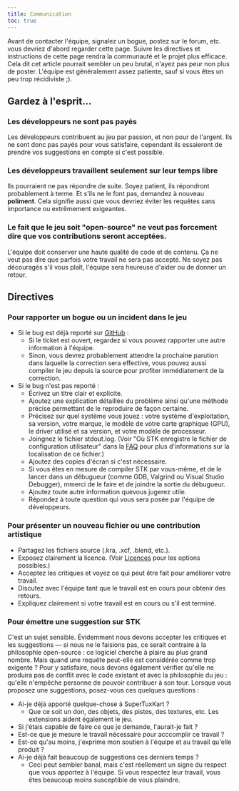 ```yaml
---
title: Communication
toc: true
---
```

Avant de contacter l'équipe, signalez un bogue, postez sur le forum, etc. vous devriez d'abord regarder cette page. Suivre les directives et instructions de cette page rendra la communauté et le projet plus efficace. Cela dit cet article pourrait sembler un peu brutal, n'ayez pas peur non plus de poster. L'équipe est généralement assez patiente, sauf si vous êtes un peu trop récidiviste ;).

## Gardez à l'esprit...

### Les développeurs ne sont pas payés

Les développeurs contribuent au jeu par passion, et non pour de l'argent. Ils ne sont donc pas payés pour vous satisfaire, cependant ils essaieront de prendre vos suggestions en compte si c'est possible.

### Les développeurs travaillent seulement sur leur temps libre
Ils pourraient ne pas répondre de suite. Soyez patient, ils répondront probablement à terme. Et s'ils ne le font pas, demandez à nouveau **poliment**. Cela signifie aussi que vous devriez éviter les requêtes sans importance ou extrêmement exigeantes.

### Le fait que le jeu soit "open-source" ne veut pas forcement dire que vos contributions seront acceptées.
L'équipe doit conserver une haute qualité de code et de contenu. Ça ne veut pas dire que parfois votre travail ne sera pas accepté. Ne soyez pas découragés s'il vous plaît, l'équipe sera heureuse d'aider ou de donner un retour.

## Directives

### Pour rapporter un bogue ou un incident dans le jeu

* Si le bug est déjà reporté sur [GitHub](https://github.com/supertuxkart/stk-code/issues?q=is%3Aissue) :
  * Si le ticket est ouvert, regardez si vous pouvez rapporter une autre information à l'équipe.
  * Sinon, vous devrez probablement attendre la prochaine parution dans laquelle la correction sera effective, vous pouvez aussi compiler le jeu depuis la source pour profiter immédiatement de la correction.
* Si le bug n'est pas reporté :
  * Écrivez un titre clair et explicite.
  * Ajoutez une explication détaillée du problème ainsi qu'une méthode précise permettant de le reproduire de façon certaine.
  * Précisez sur quel système vous jouez : votre système d'exploitation, sa version, votre marque, le modèle de votre carte graphique (GPU), le driver utilisé et sa version, et votre modèle de processeur.
  * Joingnez le fichier stdout.log. (Voir "Où STK enregistre le fichier de configuration utilisateur" dans la [FAQ](FAQ) pour plus d'informations sur la localisation de ce fichier.)
  * Ajoutez des copies d'écran si c'est nécessaire.
  * Si vous êtes en mesure de compiler STK par vous-même, et de le lancer dans un débugueur (comme GDB, Valgrind ou Visual Studio Debugger), mmerci de le faire et de joindre la sortie du débugueur.
  * Ajoutez toute autre information quevous jugerez utile.
  * Répondez à toute question qui vous sera posée par l'équipe de développeurs.

### Pour présenter un nouveau fichier ou une contribution artistique

* Partagez les fichiers source (.kra, .xcf, .blend, etc.).
* Exposez clairement la licence. (Voir [Licences](Licensing) pour les options possibles.)
* Acceptez les critiques et voyez ce qui peut être fait pour améliorer votre travail.
* Discutez avec l'équipe tant que le travail est en cours pour obtenir des retours.
* Expliquez clairement si votre travail est en cours ou s'il est terminé.

### Pour émettre une suggestion sur STK

C'est un sujet sensible. Évidemment nous devons accepter les critiques et les suggestions — si nous ne le faisions pas, ce serait contraire à la philosophie open-source : ce logiciel cherche à plaire au plus grand nombre. Mais quand une requête peut-elle est considérée comme trop exigente ? Pour y satisfaire, nous devons également vérifier qu'elle ne produira pas de conflit avec le code existant et avec la philosophie du jeu : qu'elle n'empêche personne de pouvoir contribuer à son tour. Lorsque vous proposez une suggestions, posez-vous ces quelques questions :

* Ai-je déjà apporté quelque-chose à SuperTuxKart ?
  * Que ce soit un don, des objets, des pistes, des textures, etc. Les extensions aident également le jeu.
* Si j'étais capable de faire ce que je demande, l'aurait-je fait ?
* Est-ce que je mesure le travail nécessaire pour acccomplir ce travail ?
* Est-ce qu'au moins, j'exprime mon soutien à l'équipe et au travail qu'elle produit ?
* Ai-je déjà fait beaucoup de suggestions ces derniers temps ?
  * Ceci peut sembler banal, mais c'est réellement un signe du respect que vous apportez à l'équipe. Si vous respectez leur travail, vous êtes beaucoup moins susceptible de vous plaindre.
